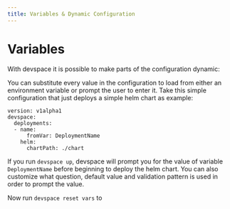 ```yaml
---
title: Variables & Dynamic Configuration
---
```


# Variables
With devspace it is possible to make parts of the configuration dynamic:

You can substitute every value in the configuration to load from either an environment variable or prompt the user to enter it. Take this simple configuration that just deploys a simple helm chart as example:

```
version: v1alpha1
devspace:
  deployments:
  - name:
      fromVar: DeploymentName
    helm:
      chartPath: ./chart
```

If you run `devspace up`, devspace will prompt you for the value of variable `DeploymentName` before beginning to deploy the helm chart. You can also customize what question, default value and validation pattern is used in order to prompt the value.

Now run `devspace reset vars` to 
